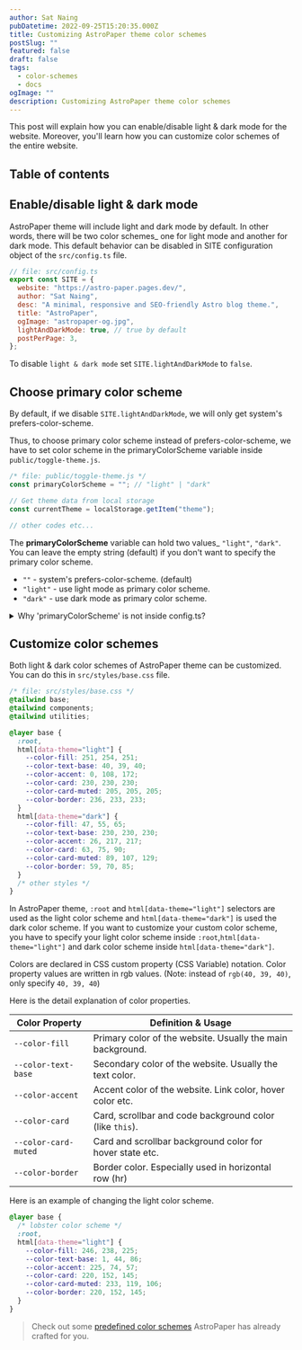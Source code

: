 ```yaml
---
author: Sat Naing
pubDatetime: 2022-09-25T15:20:35.000Z
title: Customizing AstroPaper theme color schemes
postSlug: ""
featured: false
draft: false
tags:
  - color-schemes
  - docs
ogImage: ""
description: Customizing AstroPaper theme color schemes
---
```


This post will explain how you can enable/disable light & dark mode for the website. Moreover, you'll learn how you can customize color schemes of the entire website.

## Table of contents

## Enable/disable light & dark mode

AstroPaper theme will include light and dark mode by default. In other words, there will be two color schemes\_ one for light mode and another for dark mode. This default behavior can be disabled in SITE configuration object of the `src/config.ts` file.

```js
// file: src/config.ts
export const SITE = {
  website: "https://astro-paper.pages.dev/",
  author: "Sat Naing",
  desc: "A minimal, responsive and SEO-friendly Astro blog theme.",
  title: "AstroPaper",
  ogImage: "astropaper-og.jpg",
  lightAndDarkMode: true, // true by default
  postPerPage: 3,
};
```

To disable `light & dark mode` set `SITE.lightAndDarkMode` to `false`.

## Choose primary color scheme

By default, if we disable `SITE.lightAndDarkMode`, we will only get system's prefers-color-scheme.

Thus, to choose primary color scheme instead of prefers-color-scheme, we have to set color scheme in the primaryColorScheme variable inside `public/toggle-theme.js`.

```js
/* file: public/toggle-theme.js */
const primaryColorScheme = ""; // "light" | "dark"

// Get theme data from local storage
const currentTheme = localStorage.getItem("theme");

// other codes etc...
```

The **primaryColorScheme** variable can hold two values\_ `"light"`, `"dark"`. You can leave the empty string (default) if you don't want to specify the primary color scheme.

- `""` - system's prefers-color-scheme. (default)
- `"light"` - use light mode as primary color scheme.
- `"dark"` - use dark mode as primary color scheme.

<details><summary>Why 'primaryColorScheme' is not inside config.ts?</summary>

> To avoid color flickering on page reload, we have to place the toggle-switch JavaScript codes as early as possible when the page loads. It solves the problem of flickering, but as a trade-off, we cannot use ESM imports anymore.

[Click here](https://docs.astro.build/en/reference/directives-reference/#isinline) to know more about Astro's `is:inline` script.

</details>

## Customize color schemes

Both light & dark color schemes of AstroPaper theme can be customized. You can do this in `src/styles/base.css` file.

```css
/* file: src/styles/base.css */
@tailwind base;
@tailwind components;
@tailwind utilities;

@layer base {
  :root,
  html[data-theme="light"] {
    --color-fill: 251, 254, 251;
    --color-text-base: 40, 39, 40;
    --color-accent: 0, 108, 172;
    --color-card: 230, 230, 230;
    --color-card-muted: 205, 205, 205;
    --color-border: 236, 233, 233;
  }
  html[data-theme="dark"] {
    --color-fill: 47, 55, 65;
    --color-text-base: 230, 230, 230;
    --color-accent: 26, 217, 217;
    --color-card: 63, 75, 90;
    --color-card-muted: 89, 107, 129;
    --color-border: 59, 70, 85;
  }
  /* other styles */
}
```

In AstroPaper theme, `:root` and `html[data-theme="light"]` selectors are used as the light color scheme and `html[data-theme="dark"]` is used the dark color scheme. If you want to customize your custom color scheme, you have to specify your light color scheme inside `:root`,`html[data-theme="light"]` and dark color scheme inside `html[data-theme="dark"]`.

Colors are declared in CSS custom property (CSS Variable) notation. Color property values are written in rgb values. (Note: instead of `rgb(40, 39, 40)`, only specify `40, 39, 40`)

Here is the detail explanation of color properties.

| Color Property       | Definition & Usage                                         |
| -------------------- | ---------------------------------------------------------- |
| `--color-fill`       | Primary color of the website. Usually the main background. |
| `--color-text-base`  | Secondary color of the website. Usually the text color.    |
| `--color-accent`     | Accent color of the website. Link color, hover color etc.  |
| `--color-card`       | Card, scrollbar and code background color (like `this`).   |
| `--color-card-muted` | Card and scrollbar background color for hover state etc.   |
| `--color-border`     | Border color. Especially used in horizontal row (hr)       |

Here is an example of changing the light color scheme.

```css
@layer base {
  /* lobster color scheme */
  :root,
  html[data-theme="light"] {
    --color-fill: 246, 238, 225;
    --color-text-base: 1, 44, 86;
    --color-accent: 225, 74, 57;
    --color-card: 220, 152, 145;
    --color-card-muted: 233, 119, 106;
    --color-border: 220, 152, 145;
  }
}
```

> Check out some [predefined color schemes](https://astro-paper.pages.dev/posts/predefined-color-schemes/) AstroPaper has already crafted for you.

